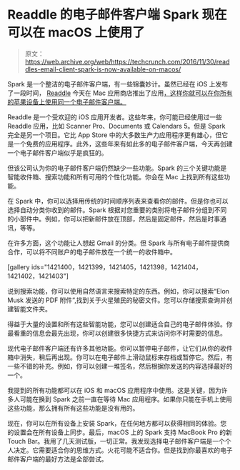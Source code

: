 # Readdle 的电子邮件客户端 Spark 现在可以在 macOS  上使用了

> 原文：<https://web.archive.org/web/https://techcrunch.com/2016/11/30/readdles-email-client-spark-is-now-available-on-macos/>

Spark 是一个整洁的电子邮件客户端，有一些锦囊妙计。虽然已经在 iOS 上发布了一段时间， [Readdle](https://web.archive.org/web/20230225055457/https://readdle.com/) 今天在 Mac 应用商店推出了应用[，这样你就可以在你所有的苹果设备上使用同一个电子邮件客户端。](https://web.archive.org/web/20230225055457/https://itunes.apple.com/app/id1176895641?mt=12)

Readdle 是一个受欢迎的 iOS 应用开发者。这些年来，你可能已经使用过一些 Readdle 应用，比如 Scanner Pro、Documents 或 Calendars 5。但是 Spark 完全是另一个项目。它比 App Store 中的大多数生产力应用程序更有雄心，但它是一个免费的应用程序。此外，这些年来有如此多的电子邮件客户端，今天再创建一个电子邮件客户端似乎是疯狂的。

但该公司认为你的电子邮件客户端仍然缺少一些功能。Spark 的三个关键功能是智能收件箱、搜索功能和所有可用的个性化功能。你会在 Mac 上找到所有这些功能。

在 Spark 中，你可以选择用传统的时间顺序列表来查看你的邮件。但是你也可以选择自动分类你收到的邮件。Spark 根据对您重要的类别将电子邮件分组到不同的小部件中。例如，你可以把新邮件放在顶部，然后是固定邮件，然后是时事通讯，等等。

在许多方面，这个功能让人想起 Gmail 的分类。但 Spark 与所有电子邮件提供商合作，可以将不同账户的电子邮件放在一个统一的收件箱中。

[gallery ids="1421400，1421399，1421405，1421398，1421404，1421402，1421403"]

说到搜索功能，你可以使用自然语言来搜索特定的东西。例如，你可以搜索“Elon Musk 发送的 PDF 附件”,找到关于火星殖民的秘密文件。您可以存储搜索查询并创建智能文件夹。

得益于大量的设置和所有这些智能功能，您可以创建适合自己的电子邮件体验。你最看重的信息会最先出现，你可以创建很多快捷方式来访问你不时需要的信息。

现代电子邮件客户端还有许多其他功能。你可以暂停电子邮件，让它们从你的收件箱中消失，稍后再出现。你可以在电子邮件上滑动鼠标来存档或暂停它。然后，有一些不错的补充。例如，你可以创建一堆签名，然后根据你发送的内容选择最好的一个。

我提到的所有功能都可以在 iOS 和 macOS 应用程序中使用。这是关键，因为许多人可能在换到 Spark 之前一直在等待 Mac 应用程序。如果你只能在手机上使用这些功能，那么拥有所有这些功能是没有用的。

现在，你可以在所有设备上安装 Spark，在任何地方都可以获得相同的体验。您的设置会在所有设备上同步。最后，macOS 上的 Spark 支持 MacBook Pro 的新 Touch Bar。我用了几天测试版，一切正常。我发现选择电子邮件客户端是一个个人决定。它需要适合你的思维方式。火花可能不适合你。但是找到你最喜欢的电子邮件客户端的最好方法是全部尝试。